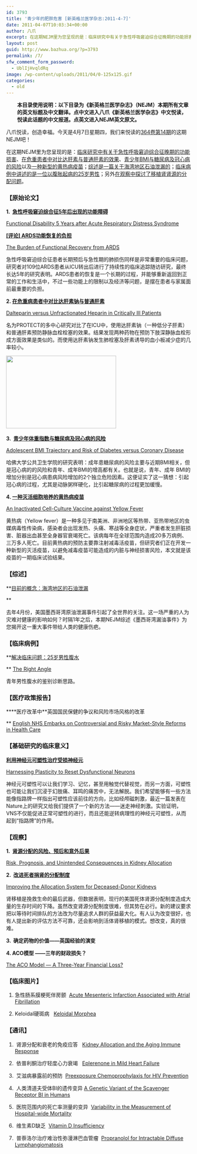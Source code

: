 ```yaml
---
id: 3793
title: '青少年的肥胖危害 [新英格兰医学杂志:2011-4-7]'
date: 2011-04-07T10:03:34+00:00
author: 八爪
excerpt: 在这期NEJM里为您呈现的是：临床研究中有关于急性呼吸窘迫综合征晚期的功能损害、在危重患者中对比达肝素与普通肝素的效果、青少年BMI与糖尿病及冠心病的风险以及一种新型的黄热病疫苗；综述是一篇关于海湾地区石油泄漏的；临床病例《直角》中讲述的是一位以腹胀起病的25岁男性；另外在观察中探讨了移植肾肾源的分配问题。
layout: post
guid: http://www.bazhua.org/?p=3793
permalink: /7/
sfw_comment_form_password:
  - UblIjHvqldRq
image: /wp-content/uploads/2011/04/0-125x125.gif
categories:
  - old
---
```

<p style="padding-left: 30px;">
  <strong>本目录使用说明：以下目录为《新英格兰医学杂志》（NEJM）本期所有文章的英文标题及中文翻译。点中文进入八爪《新英格兰医学杂志》中文悦读，悦读此话题的中文报道。点英文进入NEJM英文原文。</strong>
</p>

八爪悦读，创造幸福。今天是4月7日星期四，我们来悦读的<a href="http://www.nejm.org/toc/nejm/364/14" target="_self">364卷第14期</a>的这期NEJM吧！

在这期NEJM里为您呈现的是：[临床研究中有关于急性呼吸窘迫综合征晚期的功能损害](http://www.bazhua.org/2011/04/functional-disability-5-years-after-acute-respiratory-distress-syndrome.html)、[在危重患者中对比达肝素与普通肝素的效果](http://www.bazhua.org/2011/04/heparin.html)、[青少年BMI与糖尿病及冠心病的风险](http://www.bazhua.org/2011/04/bmi-2.html)以及[一种新型的黄热病疫苗](http://www.bazhua.org/2011/04/killed-vaccine-against-yellow-fever.html)；[综述是一篇关于海湾地区石油泄漏的](http://www.bazhua.org/2011/04/gulf-oil-spill.html)；[临床病例中讲述的是一位以腹胀起病的25岁男性](http://www.bazhua.org/2011/04/ascites.html)；另外[在观察中探讨了移植肾肾源的分配问题](http://www.bazhua.org/2011/04/kidney.html)。

### 【原始论文】

**1.  [急性呼吸窘迫综合征5年后出现的功能障碍](http://www.bazhua.org/2011/04/functional-disability-5-years-after-acute-respiratory-distress-syndrome.html)**
  
[Functional Disability 5 Years after Acute Respiratory Distress Syndrome](http://www.nejm.org/doi/full/10.1056/NEJMoa1011802)
  
**[[评论] ARDS功能恢复的负担](http://www.bazhua.org/2011/04/functional-disability-5-years-after-acute-respiratory-distress-syndrome.html)**
  
[The Burden of Functional Recovery from ARDS](http://www.nejm.org/doi/full/10.1056/NEJMe1101057)
  
急性呼吸窘迫综合征患者长期预后与急性期的肺损伤同样是非常重要的临床问题，研究者对109位ARDS患者从ICU转出后进行了持续性的临床追踪随访研究，最终长达5年的研究表明。ARDS患者的恢复是一个长期的过程，并能够重新返回到正常的工作和生活中，不过一些功能上的限制以及经济等问题，是摆在患者与家属面前最重要的负担。

**2. [在危重病患者中对比达肝素钠与普通肝素](http://www.bazhua.org/2011/04/heparin.html)**
  
[Dalteparin versus Unfractionated Heparin in Critically Ill Patients](http://www.nejm.org/doi/full/10.1056/NEJMoa1014475)[](http://www.nejm.org/doi/full/10.1056/NEJMoa1009482)
  
名为PROTECT的多中心研究对比了在ICU中，使用达肝素钠（一种低分子肝素）和普通肝素预防静脉血栓栓塞的效果。结果发现两种药物在预防下肢深静脉血栓形成方面效果是类似的。而使用达肝素钠发生肺栓塞及肝素诱导的血小板减少症的几率较小。 

<img class="alignright size-medium wp-image-3795" title="0" src="/wp-content/uploads/2011/04/0-300x198.gif" alt="" width="300" height="198" srcset="/wp-content/uploads/2011/04/0-300x198.gif 300w, /wp-content/uploads/2011/04/0-150x99.gif 150w" sizes="(max-width: 300px) 100vw, 300px" />

**3.  [青少年体重指数与糖尿病及冠心病的风险](http://www.bazhua.org/2011/04/bmi-2.html)**
  
[Adolescent BMI Trajectory and Risk of Diabetes versus Coronary Disease](http://www.nejm.org/doi/full/10.1056/NEJMoa1006992)
  
哈佛大学公共卫生学院的研究表明：成年患糖尿病的风险主要与近期BMI相关，但是冠心病的的风险和青年、成年BMI的增高都有关。也就是说，青年、成年 BMI的增加分别是冠心病患病风险增加的2个独立危险因素。这便证实了这一猜想：引起冠心病的过程，尤其是动脉粥样硬化，比引起糖尿病的过程更加缓慢。 

**4. [一种灭活细胞培养的黄热病疫苗](http://www.bazhua.org/2011/04/killed-vaccine-against-yellow-fever.html)**
  
[An Inactivated Cell-Culture Vaccine against Yellow Fever](http://www.nejm.org/doi/full/10.1056/NEJMoa1009303)
  
黄热病（Yellow fever）是一种多见于南美洲、非洲地区等热带、亚热带地区的虫媒病毒性传染病，感染者会出现发热、头痛、寒战等全身症状，严重者发生肝脏损害、脏器出血甚至全身器官衰竭死亡。该病每年在全球范围内造成20多万病例、三万多人死亡。目前黄热病的预防主要靠注射减毒活疫苗，但研究者们正在开发一种新型的灭活疫苗，以避免减毒疫苗可能造成的内脏与神经损害风险，本文就是该疫苗的一期临床试验结果。 

### 【综述】

**[目前的概念：海湾地区的石油泄漏](http://www.bazhua.org/2011/04/gulf-oil-spill.html)
  
** 
  
去年4月份，美国墨西哥湾原油泄漏事件引起了全世界的关注。这一场严重的人为灾难对健康的影响如何？时隔1年之后，本期NEJM综述《墨西哥湾漏油事件》为您揭开这一重大事件带给人类的健康伤疤。 

### 【临床病例】

**[解决临床问题：25岁男性腹水](http://www.bazhua.org/2011/04/ascites.html)
  
** [The Right Angle](http://www.nejm.org/doi/full/10.1056/NEJMcps0910164)
  
青年男性腹水的鉴别诊断思路。 

### ****【医疗政策报告】****

****医疗改革中**英国国民保健的争议和风险市场风格的改革
  
** [English NHS Embarks on Controversial and Risky Market-Style Reforms in Health Care](http://www.nejm.org/doi/full/10.1056/NEJMhpr1009757)

### 【基础研究的临床意义】

**[利用神经元可塑性治疗受损神经元](http://www.bazhua.org/2011/04/plasticity-neuron.html)**
  
[Harnessing Plasticity to Reset Dysfunctional Neurons](http://www.nejm.org/doi/full/10.1056/NEJMcibr1100496)
  
神经元可塑性可以让我们学习、记忆，甚至用触觉代替视觉，而另一方面，可塑性也可能让我们沉浸于幻肢痛、耳鸣的痛苦中，无法解脱。我们希望能够有一些方法能像指路牌一样指出可塑性应该前往的方向，比如经颅磁刺激，最近一篇发表在Nature上的研究又给我们提供了一个新的方法——迷走神经刺激。实验证明，VNS不仅能促进正常可塑性的进行，而且还能逆转病理性的神经元可塑性，从而起到“指路牌”的作用。 

### 【观察】

**1.  [肾源分配的风险、预后和意外后果](http://www.bazhua.org/2011/04/kidney.html)**
  
[Risk, Prognosis, and Unintended Consequences in Kidney Allocation](http://www.nejm.org/doi/full/10.1056/NEJMp1102583)
  
[](http://www.nejm.org/doi/full/10.1056/NEJMp1011713)
  
**2.  [改进死者捐肾的分配制度](http://www.bazhua.org/2011/04/kidney.html)**
  
[Improving the Allocation System for Deceased-Donor Kidneys](http://www.nejm.org/doi/full/10.1056/NEJMp1102728)
  
肾移植是挽救生命的最后武器，但数据表明，现行的美国死体肾源分配制度造成大量的生存时间的下降。虽然改变肾源分配制度很难，但其势在必行。新的建议要求把以等待时间排队的方法改为尽量追求人群的获益最大化。有人认为改变很好，也有人提出新的评估方法不可靠，还会影响到活体肾移植的模式。想改变，真的很难。 

****3.  确定药物的价值——英国经验的演变**** 

**4. ACO模型 ——三年的财政损失？**
  
[The ACO Model — A Three-Year Financial Loss?](http://www.nejm.org/doi/full/10.1056/NEJMp1100950)

### 【临床图片】

1. 急性肠系膜梗死伴房颤  [Acute Mesenteric Infarction Associated with Atrial Fibrillation](http://www.nejm.org/doi/full/10.1056/NEJMicm1001885)
  
2. Keloidal硬斑病   [Keloidal Morphea](http://www.nejm.org/doi/full/10.1056/NEJMicm1007601)

### ****【通讯】****

1.  肾源分配和衰老的免疫应答   [Kidney Allocation and the Aging Immune Response](http://www.nejm.org/doi/full/10.1056/NEJMc1103007)
  
2.  依普利酮治疗轻度心力衰竭   [Eplerenone in Mild Heart Failure](http://www.nejm.org/doi/full/10.1056/NEJMc1101287)
  
3.  艾滋病暴露前的预防  [Preexposure Chemoprophylaxis for HIV Prevention](http://www.nejm.org/doi/full/10.1056/NEJMc1101504)
  
4.  人类清道夫受体BI的遗传变异 [A Genetic Variant of the Scavenger Receptor BI in Humans](http://www.nejm.org/doi/full/10.1056/NEJMc1101847)
  
5.  医院范围内的死亡率测量的变异  [Variability in the Measurement of Hospital-wide Mortality](http://www.nejm.org/doi/full/10.1056/NEJMc1100699)
  
6.  维生素D缺乏  [Vitamin D Insufficiency](http://www.nejm.org/doi/full/10.1056/NEJMc1101911)
  
7.  普萘洛尔治疗难治性弥漫淋巴血管瘤  [Propranolol for Intractable Diffuse Lymphangiomatosis](http://www.nejm.org/doi/full/10.1056/NEJMc1013217)
